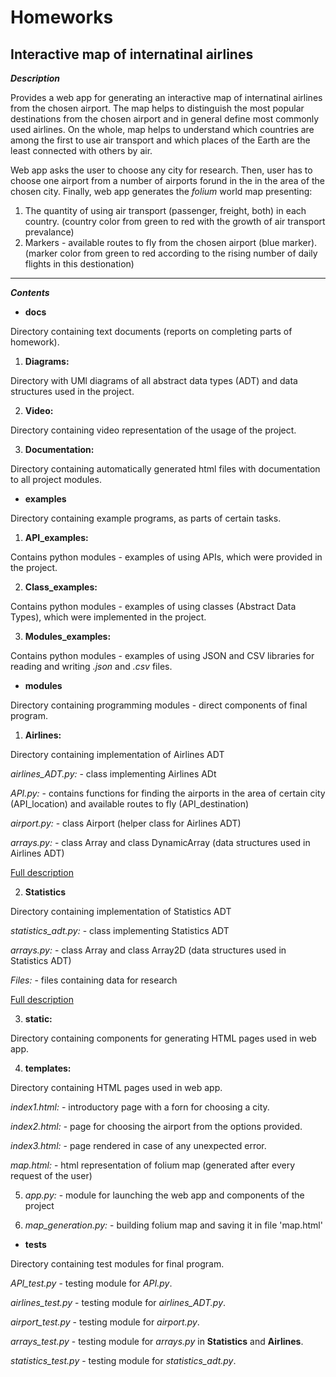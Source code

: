 # Homeworks
## Interactive map of internatinal airlines

***Description***

Provides a web app for generating an interactive map of internatinal airlines
from the chosen airport. The map helps to distinguish the most popular destinations
from the chosen airport and in general define most commonly used airlines.
On the whole, map helps to understand which countries are among the first to use
air transport and which places of the Earth are the least connected with others by air.

Web app asks the user to choose any city for research. Then, user has to choose one airport
from a number of airports forund in the in the area of the chosen city. Finally, web app 
generates the *folium* world map presenting:
1. The quantity of using air transport (passenger, freight, both) in each country. 
(country color from green to red with the growth of air transport prevalance)
2. Markers - available routes to fly from the chosen airport (blue marker).
(marker color from green to red according to the rising number of daily flights
in this destionation)

---
***Contents***

* **docs**

Directory containing text documents (reports on completing parts of homework).

1. __Diagrams:__

Directory with UMl diagrams of all abstract data types (ADT) and
data structures used in the project.

2. __Video:__

Directory containing video representation of the 
usage of the project.

3. __Documentation:__

Directory containing automatically generated html files 
with documentation to all project modules.

* **examples**

Directory containing example programs, as parts of certain tasks.

1. __API_examples:__

Contains python modules - examples of using APIs, which were provided in the project.

2. __Class_examples:__

Contains python modules - examples of using classes (Abstract Data Types), which
were implemented in the project.

3. __Modules_examples:__

Contains python modules - examples of using JSON and CSV libraries for reading and 
writing _.json_ and _.csv_ files.

* **modules**

Directory containing programming modules - direct components of final program.

1. __Airlines:__

Directory containing implementation of Airlines ADT

_airlines_ADT.py:_ - class implementing Airlines ADt

_API.py:_ - contains functions for finding the airports in the area of certain city
(API_location) and available routes to fly (API_destination)

_airport.py:_ - class Airport (helper class for Airlines ADT)

_arrays.py:_ - class Array and class DynamicArray (data structures used in Airlines ADT)

[Full description](https://github.com/Danil1702/Homeworks/wiki/%D0%94%D0%BE%D0%BC%D0%B0%D1%88%D0%BD%D1%94-%D0%B7%D0%B0%D0%B2%D0%B4%D0%B0%D0%BD%D0%BD%D1%8F-%E2%84%963)

2. __Statistics__

Directory containing implementation of Statistics ADT

_statistics_adt.py:_ - class implementing Statistics ADT

_arrays.py:_ - class Array and class Array2D (data structures used in Statistics ADT)

_Files:_ - files containing data for research

[Full description](https://github.com/Danil1702/Homeworks/wiki/%D0%94%D0%BE%D0%BC%D0%B0%D1%88%D0%BD%D1%94-%D0%B7%D0%B0%D0%B2%D0%B4%D0%B0%D0%BD%D0%BD%D1%8F-%E2%84%963)


3. __static:__

Directory containing components for generating HTML pages used in web app.

4. __templates:__

Directory containing HTML pages used in web app.

_index1.html:_ - introductory page with a forn for choosing a city.

_index2.html:_ - page for choosing the airport from the options provided.

_index3.html:_ - page rendered in case of any unexpected error.

_map.html:_ - html representation of folium map (generated after every request of the user)

5. _app.py:_ - module for launching the web app and   components of the project

6. _map_generation.py:_ - building folium map and saving it in file 'map.html'

* **tests**

Directory containing test modules for final program.

_API_test.py_ - testing module for _API.py_.

_airlines_test.py_ - testing module for _airlines_ADT.py_.

_airport_test.py_ - testing module for _airport.py_.

_arrays_test.py_ - testing module for _arrays.py_ in __Statistics__ and __Airlines__.

_statistics_test.py_ - testing module for _statistics_adt.py_.

